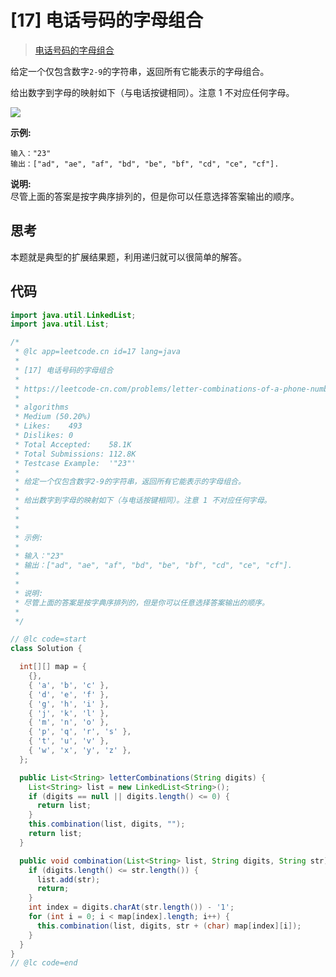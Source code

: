 # [17] 电话号码的字母组合

> [电话号码的字母组合](https://leetcode-cn.com/problems/letter-combinations-of-a-phone-number/description/)

给定一个仅包含数字`2-9`的字符串，返回所有它能表示的字母组合。

给出数字到字母的映射如下（与电话按键相同）。注意 1 不对应任何字母。

![](https://assets.leetcode-cn.com/aliyun-lc-upload/original_images/17_telephone_keypad.png)

**示例:**

```
输入："23"
输出：["ad", "ae", "af", "bd", "be", "bf", "cd", "ce", "cf"].
```

**说明:**  
尽管上面的答案是按字典序排列的，但是你可以任意选择答案输出的顺序。

## 思考

本题就是典型的扩展结果题，利用递归就可以很简单的解答。

## 代码

```java
import java.util.LinkedList;
import java.util.List;

/*
 * @lc app=leetcode.cn id=17 lang=java
 *
 * [17] 电话号码的字母组合
 *
 * https://leetcode-cn.com/problems/letter-combinations-of-a-phone-number/description/
 *
 * algorithms
 * Medium (50.20%)
 * Likes:    493
 * Dislikes: 0
 * Total Accepted:    58.1K
 * Total Submissions: 112.8K
 * Testcase Example:  '"23"'
 *
 * 给定一个仅包含数字2-9的字符串，返回所有它能表示的字母组合。
 *
 * 给出数字到字母的映射如下（与电话按键相同）。注意 1 不对应任何字母。
 *
 *
 *
 * 示例:
 *
 * 输入："23"
 * 输出：["ad", "ae", "af", "bd", "be", "bf", "cd", "ce", "cf"].
 *
 *
 * 说明:
 * 尽管上面的答案是按字典序排列的，但是你可以任意选择答案输出的顺序。
 *
 */

// @lc code=start
class Solution {

  int[][] map = {
    {},
    { 'a', 'b', 'c' },
    { 'd', 'e', 'f' },
    { 'g', 'h', 'i' },
    { 'j', 'k', 'l' },
    { 'm', 'n', 'o' },
    { 'p', 'q', 'r', 's' },
    { 't', 'u', 'v' },
    { 'w', 'x', 'y', 'z' },
  };

  public List<String> letterCombinations(String digits) {
    List<String> list = new LinkedList<String>();
    if (digits == null || digits.length() <= 0) {
      return list;
    }
    this.combination(list, digits, "");
    return list;
  }

  public void combination(List<String> list, String digits, String str) {
    if (digits.length() <= str.length()) {
      list.add(str);
      return;
    }
    int index = digits.charAt(str.length()) - '1';
    for (int i = 0; i < map[index].length; i++) {
      this.combination(list, digits, str + (char) map[index][i]);
    }
  }
}
// @lc code=end

```
